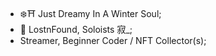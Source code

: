 - ❄️⛩️ Just Dreamy In A Winter Soul;
- 🎏 LostnFound, Soloists 寂_;
- Streamer, Beginner Coder / NFT Collector(s);

<!---
JustWint3r/JustWint3r is a ✨ special ✨ repository because its `README.md` (this file) appears on your GitHub profile.
You can click the Preview link to take a look at your changes.
--->
